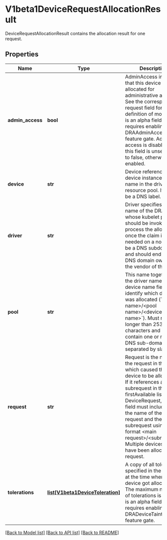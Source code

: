 # V1beta1DeviceRequestAllocationResult

DeviceRequestAllocationResult contains the allocation result for one request.
## Properties
Name | Type | Description | Notes
------------ | ------------- | ------------- | -------------
**admin_access** | **bool** | AdminAccess indicates that this device was allocated for administrative access. See the corresponding request field for a definition of mode.  This is an alpha field and requires enabling the DRAAdminAccess feature gate. Admin access is disabled if this field is unset or set to false, otherwise it is enabled. | [optional] 
**device** | **str** | Device references one device instance via its name in the driver&#39;s resource pool. It must be a DNS label. | 
**driver** | **str** | Driver specifies the name of the DRA driver whose kubelet plugin should be invoked to process the allocation once the claim is needed on a node.  Must be a DNS subdomain and should end with a DNS domain owned by the vendor of the driver. | 
**pool** | **str** | This name together with the driver name and the device name field identify which device was allocated (&#x60;&lt;driver name&gt;/&lt;pool name&gt;/&lt;device name&gt;&#x60;).  Must not be longer than 253 characters and may contain one or more DNS sub-domains separated by slashes. | 
**request** | **str** | Request is the name of the request in the claim which caused this device to be allocated. If it references a subrequest in the firstAvailable list on a DeviceRequest, this field must include both the name of the main request and the subrequest using the format &lt;main request&gt;/&lt;subrequest&gt;.  Multiple devices may have been allocated per request. | 
**tolerations** | [**list[V1beta1DeviceToleration]**](V1beta1DeviceToleration.md) | A copy of all tolerations specified in the request at the time when the device got allocated.  The maximum number of tolerations is 16.  This is an alpha field and requires enabling the DRADeviceTaints feature gate. | [optional] 

[[Back to Model list]](../README.md#documentation-for-models) [[Back to API list]](../README.md#documentation-for-api-endpoints) [[Back to README]](../README.md)


